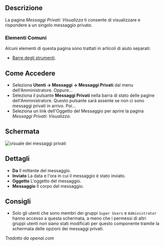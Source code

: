 <!-- Filename: Help4.x:Private_Messages:_Read / Display title: Messaggi Privati: Visualizza -->

## Descrizione

La pagina *Messaggi Privati: Visualizza* ti consente di visualizzare e rispondere a un singolo 
messaggio privato.

### Elementi Comuni

Alcuni elementi di questa pagina sono trattati in articoli di aiuto separati:

* [Barre degli strumenti](jdocmanual?article=help/common-elements/toolbars).

## Come Accedere

- Seleziona **Utenti → Messaggi → Messaggi Privati** dal menu dell'Amministratore. Oppure...
- Seleziona il pulsante **Messaggi Privati** nella barra di stato delle pagine dell'Amministratore. Questo pulsante sarà assente se non ci sono messaggi privati in arrivo. Poi...
- Seleziona un link dell'Oggetto del Messaggio per aprire la pagina *Messaggi Privati: Visualizza*.

## Schermata

![visuale dei messaggi privati](../../../it/images/private-messages/private-messages-view.png)

## Dettagli

- **Da** Il mittente del messaggio.
- **Inviato** La data e l'ora in cui il messaggio è stato inviato.
- **Oggetto** L'oggetto del messaggio.
- **Messaggio** Il corpo del messaggio.

## Consigli

- Solo gli utenti che sono membri dei gruppi `Super Users` e `Administrator`
  hanno accesso a questa schermata, a meno che i permessi di altri gruppi utenti
  non siano stati modificati per questo componente tramite la schermata delle opzioni dei messaggi privati.

*Tradotto da openai.com*

